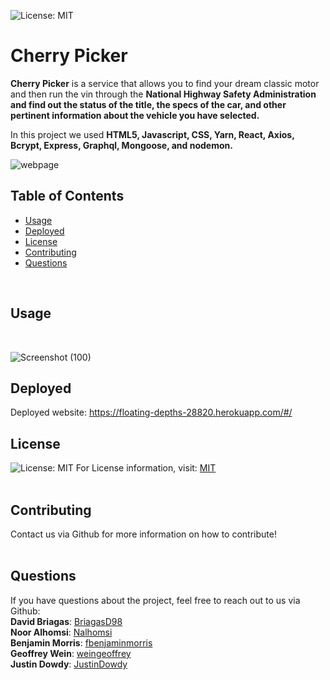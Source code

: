![License: MIT](https://img.shields.io/badge/License-MIT-yellow.svg) <br/>
# Cherry Picker

**Cherry Picker** is a service that allows you to find your dream classic motor and then run the vin through the **National Highway Safety Administration and find out the status of the title, the specs of the car, and other pertinent information about the vehicle you have selected.** 

In this project we used **HTML5, Javascript, CSS, Yarn, React, Axios, Bcrypt, Express, Graphql, Mongoose, and nodemon.**

![webpage](https://user-images.githubusercontent.com/80538653/136689188-08ecc6ee-d0a0-4ba7-99be-10c4a02dce78.jpg)

## Table of Contents
* [Usage](#Usage)
* [Deployed](#Deployed)
* [License](#License)
* [Contributing](#Contributing)
* [Questions](#Questions)
<br/>

## Usage
<br/>

![Screenshot (100)](https://user-images.githubusercontent.com/83102464/137254754-c753ea35-2cc6-4bb3-8068-374ddd5dac75.png)

## Deployed
Deployed website: https://floating-depths-28820.herokuapp.com/#/
<br/>

## License
![License: MIT](https://img.shields.io/badge/License-MIT-yellow.svg)
For License information, visit:
[MIT](https://opensource.org/licenses/MIT)
<br/>
<br/>

## Contributing
Contact us via Github for more information on how to contribute!
<br/>
<br/>
  
## Questions  
If you have questions about the project, feel free to reach out to us via Github:
<br/>
**David Briagas**: [BriagasD98](https://github.com/BriagasD98)
<br/>
**Noor Alhomsi**: [Nalhomsi](https://github.com/Nalhomsi)
<br/>
**Benjamin Morris**: [fbenjaminmorris](https://github.com/fbenjaminmorris)
<br/>
**Geoffrey Wein**: [weingeoffrey](https://github.com/weingeoffrey)
<br/>
**Justin Dowdy**: [JustinDowdy](https://github.com/JustinDowdy)

